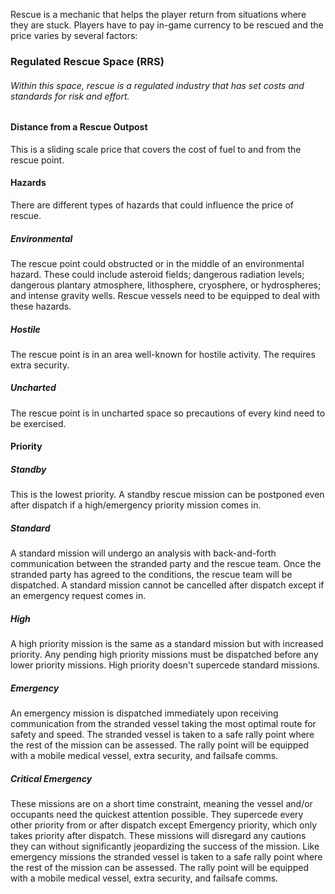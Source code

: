 Rescue is a mechanic that helps the player return from situations where they are stuck. Players have to pay in-game currency to be rescued and the price varies by several factors:

### Regulated Rescue Space (RRS)
###### Within this space, rescue is a regulated industry that has set costs and standards for risk and effort.

#### Distance from a Rescue Outpost
This is a sliding scale price that covers the cost of fuel to and from the rescue point.

#### Hazards
There are different types of hazards that could influence the price of rescue.
##### Environmental
The rescue point could obstructed or in the middle of an environmental hazard. These could include asteroid fields; dangerous radiation levels; dangerous plantary atmosphere, lithosphere, cryosphere, or hydrospheres; and intense gravity wells. Rescue vessels need to be equipped to deal with these hazards.
##### Hostile
The rescue point is in an area well-known for hostile activity. The requires extra security.
##### Uncharted
The rescue point is in uncharted space so precautions of every kind need to be exercised.


#### Priority
##### Standby
This is the lowest priority. A standby rescue mission can be postponed even after dispatch if a high/emergency priority mission comes in.
##### Standard
A standard mission will undergo an analysis with back-and-forth communication between the stranded party and the rescue team. Once the stranded party has agreed to the conditions, the rescue team will be dispatched. A standard mission cannot be cancelled after dispatch except if an emergency request comes in.
##### High
A high priority mission is the same as a standard mission but with increased priority. Any pending high priority missions must be dispatched before any lower priority missions. High priority doesn't supercede standard missions.
##### Emergency
An emergency mission is dispatched immediately upon receiving communication from the stranded vessel taking the most optimal route for safety and speed. The stranded vessel is taken to a safe rally point where the rest of the mission can be assessed. The rally point will be equipped with a mobile medical vessel, extra security, and failsafe comms.
##### Critical Emergency
These missions are on a short time constraint, meaning the vessel and/or occupants need the quickest attention possible. They supercede every other priority from or after dispatch except Emergency priority, which only takes priority after dispatch. These missions will disregard any cautions they can without significantly jeopardizing the success of the mission. Like emergency missions the stranded vessel is taken to a safe rally point where the rest of the mission can be assessed. The rally point will be equipped with a mobile medical vessel, extra security, and failsafe comms.
